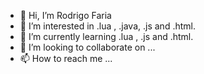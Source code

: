 - 👋 Hi, I’m Rodrigo Faria
- 👀 I’m interested in .lua , .java, .js and .html. 
- 🌱 I’m currently learning .lua , .js and .html.
- 💞️ I’m looking to collaborate on ...
- 📫 How to reach me ...

<!---
RodrigoFaria/RodrigoFaria is a ✨ special ✨ repository because its `README.md` (this file) appears on your GitHub profile.
You can click the Preview link to take a look at your changes.
--->
